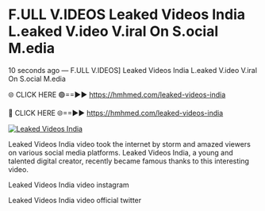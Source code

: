 # F.ULL V.IDEOS Leaked Videos India L.eaked V.ideo V.iral On S.ocial M.edia

10 seconds ago — F.ULL V.IDEOS] Leaked Videos India L.eaked V.ideo V.iral On S.ocial M.edia

🌐 CLICK HERE 🟢==►► https://hmhmed.com/leaked-videos-india

🔴 CLICK HERE 🌐==►► https://hmhmed.com/leaked-videos-india

[![Leaked Videos India](https://i.imgur.com/dJHk4Zq.gif)](https://hmhmed.com/leaked-videos-india)

Leaked Videos India video took the internet by storm and amazed viewers on various social media platforms. Leaked Videos India, a young and talented digital creator, recently became famous thanks to this interesting video.

Leaked Videos India video instagram

Leaked Videos India video official twitter
